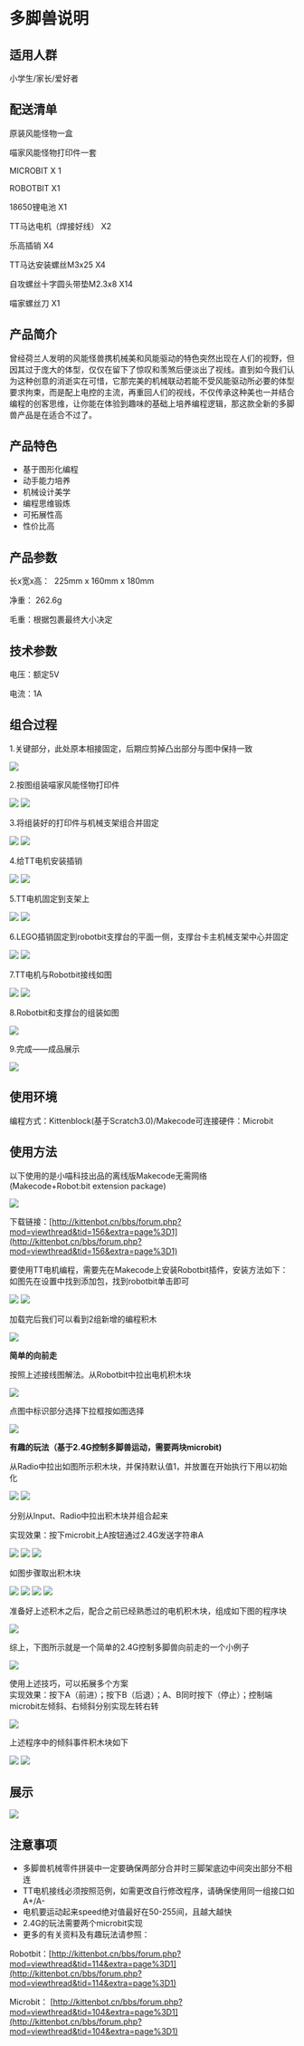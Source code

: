 # 多脚兽说明  

## 适用人群 

小学生/家长/爱好者

## 配送清单

原装风能怪物一盒    

喵家风能怪物打印件一套   
 
MICROBIT X 1    

ROBOTBIT X1    

18650锂电池 X1  

TT马达电机（焊接好线） X2  

乐高插销 X4  

TT马达安装螺丝M3x25 X4  

自攻螺丝十字圆头带垫M2.3x8 X14  

喵家螺丝刀 X1  
 
## 产品简介

曾经荷兰人发明的风能怪兽携机械美和风能驱动的特色突然出现在人们的视野，但因其过于庞大的体型，仅仅在留下了惊叹和羡煞后便淡出了视线。直到如今我们认为这种创意的消逝实在可惜，它那完美的机械联动若能不受风能驱动所必要的体型要求拘束，而是配上电控的主流，再重回人们的视线，不仅传承这种美也一并结合编程的创客思维，让你能在体验到趣味的基础上培养编程逻辑，那这款全新的多脚兽产品是在适合不过了。

## 产品特色

- 基于图形化编程
- 动手能力培养
- 机械设计美学
- 编程思维锻炼
- 可拓展性高
- 性价比高

## 产品参数

长x宽x高：  225mm x 160mm x 180mm

净重： 262.6g

毛重：根据包裹最终大小决定

## 技术参数

电压：额定5V

电流：1A


## 组合过程

1.关键部分，此处原本相接固定，后期应剪掉凸出部分与图中保持一致  

![](./images/p1.png)   
  
2.按图组装喵家风能怪物打印件    

![](./images/p2.png)
![](./images/p3.png) 
   
3.将组装好的打印件与机械支架组合并固定    

![](./images/p4.png)
![](./images/p5.png)   
 
4.给TT电机安装插销  

![](./images/p6.png)
![](./images/p7.png)   
 
5.TT电机固定到支架上  

![](./images/p8.png)
![](./images/p9.png)    

6.LEGO插销固定到robotbit支撑台的平面一侧，支撑台卡主机械支架中心并固定  
 
![](./images/p10.png)
![](./images/p11.png) 
   
7.TT电机与Robotbit接线如图     

![](./images/p12.png)
![](./images/p13.png)  
  
8.Robotbit和支撑台的组装如图  
   
![](./images/p14.png)  
    
9.完成——成品展示  
  
![](./images/p15.png)    

## 使用环境

编程方式：Kittenblock(基于Scratch3.0)/Makecode可连接硬件：Microbit


## 使用方法  

以下使用的是小喵科技出品的离线版Makecode无需网络    
(Makecode+Robot:bit extension package)

![](./images/dm1.png)

下载链接：[http://kittenbot.cn/bbs/forum.php?mod=viewthread&tid=156&extra=page%3D1](http://kittenbot.cn/bbs/forum.php?mod=viewthread&tid=156&extra=page%3D1)
    
要使用TT电机编程，需要先在Makecode上安装Robotbit插件，安装方法如下：
如图先在设置中找到添加包，找到robotbit单击即可    

![](./images/dm2.png) 
![](./images/dm3.png)  

加载完后我们可以看到2组新增的编程积木    

![](./images/m4.png)    


**简单的向前走**

按照上述接线图解法。从Robotbit中拉出电机积木块   
 
![](./images/m5.png)    

点图中标识部分选择下拉框按如图选择   
 
![](./images/m6.png)  

**有趣的玩法（基于2.4G控制多脚兽运动，需要两块microbit)**  

从Radio中拉出如图所示积木块，并保持默认值1，并放置在开始执行下用以初始化    

![](./images/m7.png)
![](./images/m8.png)     
   
分别从Input、Radio中拉出积木块并组合起来

实现效果：按下microbit上A按钮通过2.4G发送字符串A  
 
![](./images/m9.png)
![](./images/m10.png)
![](./images/m11.png)   
   
如图步骤取出积木块    

![](./images/m12.png)
![](./images/m13.png)
![](./images/m14.png)
![](./images/m15.png)    

准备好上述积木之后，配合之前已经熟悉过的电机积木块，组成如下图的程序块   

![](./images/m16.png)    

综上，下图所示就是一个简单的2.4G控制多脚兽向前走的一个小例子    

![](./images/m17.png)    

使用上述技巧，可以拓展多个方案  
实现效果：按下A（前进）；按下B（后退）；A、B同时按下（停止）；控制端microbit左倾斜、右倾斜分别实现左转右转  
    
![](./images/m18.png)    

上述程序中的倾斜事件积木块如下   

![](./images/m19.png)
![](./images/m20.png)    

## 展示 
  
![](./images/s1.png)    

## 注意事项

- 多脚兽机械零件拼装中一定要确保两部分合并时三脚架底边中间突出部分不相连  
- TT电机接线必须按照范例，如需更改自行修改程序，请确保使用同一组接口如A+/A-  
- 电机要运动起来speed绝对值最好在50-255间，且越大越快  
- 2.4G的玩法需要两个microbit实现  
- 更多的有关资料及有趣玩法请参照：  

Robotbit：[http://kittenbot.cn/bbs/forum.php?mod=viewthread&tid=114&extra=page%3D1](http://kittenbot.cn/bbs/forum.php?mod=viewthread&tid=114&extra=page%3D1)  

Microbit： [http://kittenbot.cn/bbs/forum.php?mod=viewthread&tid=104&extra=page%3D1](http://kittenbot.cn/bbs/forum.php?mod=viewthread&tid=104&extra=page%3D1)